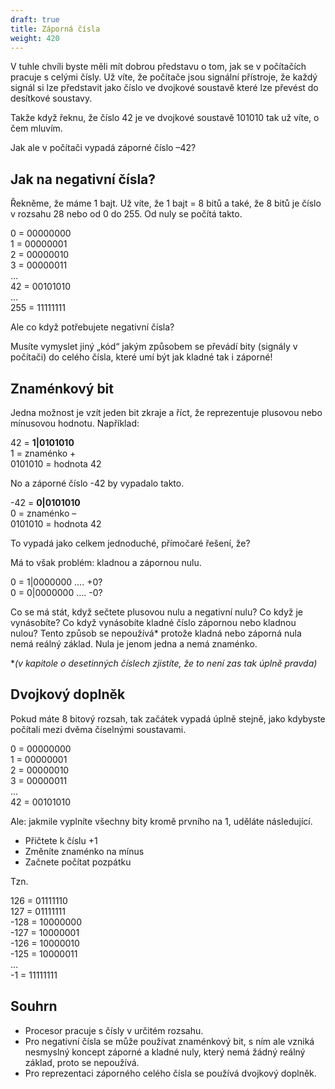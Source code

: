 ```yaml
---
draft: true
title: Záporná čísla
weight: 420
---
```


V tuhle chvíli byste měli mít dobrou představu o tom, jak se v počítačích pracuje s celými čísly. Už víte, že počítače jsou signální přístroje, že každý signál si lze představit jako číslo ve dvojkové soustavě které lze převést do desítkové soustavy.

Takže když řeknu, že číslo 42 je ve dvojkové soustavě 101010 tak už víte, o čem mluvím.

Jak ale v počítači vypadá záporné číslo –42?

## Jak na negativní čísla?

Řekněme, že máme 1 bajt. Už víte, že 1 bajt = 8 bitů a také, že 8 bitů je číslo v rozsahu 28 nebo od 0 do 255. Od nuly se počítá takto.

0 = 00000000  
1 = 00000001  
2 = 00000010  
3 = 00000011  
…  
42 = 00101010  
…  
255 = 11111111  

Ale co když potřebujete negativní čísla?

Musíte vymyslet jiný „kód“ jakým způsobem se převádí bity (signály v počítači) do celého čísla, které umí být jak kladné tak i záporné!

## Znaménkový bit

Jedna možnost je vzít jeden bit zkraje a říct, že reprezentuje plusovou nebo mínusovou hodnotu. Například:

42 = **1|0101010**  
1 = znaménko +  
0101010 = hodnota 42  

No a záporné číslo -42 by vypadalo takto.

-42 = **0|0101010**  
0 = znaménko –  
0101010 = hodnota 42  

To vypadá jako celkem jednoduché, přímočaré řešení, že?

Má to však problém: kladnou a zápornou nulu.

0 = 1|0000000 …. +0?  
0 = 0|0000000 …. -0?  

Co se má stát, když sečtete plusovou nulu a negativní nulu? Co když je vynásobíte? Co když vynásobíte kladné číslo zápornou nebo kladnou nulou? Tento způsob se nepoužívá* protože kladná nebo záporná nula nemá reálný základ. Nula je jenom jedna a nemá znaménko.

\**(v kapitole o desetinných číslech zjistíte, že to není zas tak úplně pravda)*

## Dvojkový doplněk

Pokud máte 8 bitový rozsah, tak začátek vypadá úplně stejně, jako kdybyste počítali mezi dvěma číselnými soustavami.

0 = 00000000  
1 = 00000001  
2 = 00000010  
3 = 00000011  
…  
42 = 00101010  

Ale: jakmile vyplníte všechny bity kromě prvního na 1, uděláte následující.

- Přičtete k číslu +1
- Změníte znaménko na mínus
- Začnete počítat pozpátku

Tzn.

126 = 01111110  
127 = 01111111  
-128 = 10000000  
-127 = 10000001  
-126 = 10000010  
-125 = 10000011  
…  
-1 = 11111111  

## Souhrn

- Procesor pracuje s čísly v určitém rozsahu.
- Pro negativní čísla se může používat znaménkový bit, s ním ale vzniká nesmyslný koncept záporné a kladné nuly, který nemá žádný reálný základ, proto se nepoužívá.
- Pro reprezentaci záporného celého čísla se používá dvojkový doplněk.